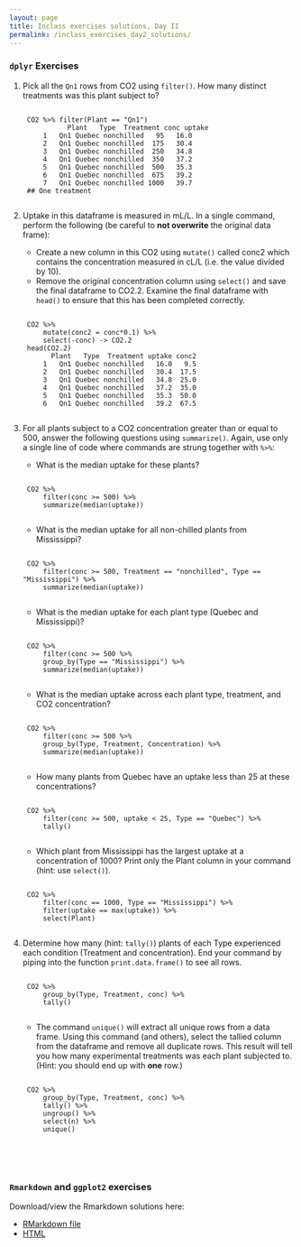 ```yaml
---
layout: page
title: Inclass exercises solutions, Day II
permalink: /inclass_exercises_day2_solutions/
---
```


### `dplyr` Exercises

1. Pick all the `Qn1` rows from CO2 using `filter()`. How many distinct treatments was this plant subject to?
	<pre><code class="language-r">
	CO2 %>% filter(Plant == "Qn1")
			  Plant   Type  Treatment conc uptake
		1   Qn1 Quebec nonchilled   95   16.0
		2   Qn1 Quebec nonchilled  175   30.4
		3   Qn1 Quebec nonchilled  250   34.8
		4   Qn1 Quebec nonchilled  350   37.2
		5   Qn1 Quebec nonchilled  500   35.3
		6   Qn1 Quebec nonchilled  675   39.2
		7   Qn1 Quebec nonchilled 1000   39.7
	## One treatment
	</code></pre>


2. Uptake in this dataframe is measured in mL/L. In a single command, perform the following (be careful to **not overwrite** the original data frame):
	+ Create a new column in this CO2 using `mutate()` called conc2 which contains the concentration measured in cL/L (i.e. the value divided by 10).  
	+ Remove the original concentration column using `select()` and save the final dataframe to CO2.2. Examine the final dataframe with `head()` to ensure that this has been completed correctly.
	
	<pre><code class="language-r">
	CO2 %>% 
		mutate(conc2 = conc*0.1) %>% 
		select(-conc) -> CO2.2
	head(CO2.2)
		  Plant   Type  Treatment uptake conc2
		1   Qn1 Quebec nonchilled   16.0   9.5
		2   Qn1 Quebec nonchilled   30.4  17.5
		3   Qn1 Quebec nonchilled   34.8  25.0
		4   Qn1 Quebec nonchilled   37.2  35.0
		5   Qn1 Quebec nonchilled   35.3  50.0
		6   Qn1 Quebec nonchilled   39.2  67.5
	</code></pre>
	
	
3. For all plants subject to a CO2 concentration greater than or equal to 500, answer the following questions using `summarize()`. Again, use only a single line of code where commands are strung together with `%>%`:
	 + What is the median uptake for these plants?
	 		
	 <pre><code class="language-r">
	CO2 %>% 
		filter(conc >= 500) %>% 
		summarize(median(uptake))
	</code></pre>
			
	 + What is the median uptake for all non-chilled plants from Mississippi?
	 	 		
	 <pre><code class="language-r">
	CO2 %>% 
		filter(conc >= 500, Treatment == "nonchilled", Type == "Mississippi") %>%
		summarize(median(uptake))
	</code></pre>
		
		
	 + What is the median uptake for each plant type (Quebec and Mississippi)?
	 
	 <pre><code class="language-r">
	CO2 %>% 
		filter(conc >= 500 %>% 
		group_by(Type == "Mississippi") %>% 
		summarize(median(uptake))
	</code></pre>
	
	 + What is the median uptake across each plant type, treatment, and CO2 concentration?
	 
	<pre><code class="language-r">
	CO2 %>% 
		filter(conc >= 500 %>% 
		group_by(Type, Treatment, Concentration) %>% 
		summarize(median(uptake))	
	</code></pre>
	
	 + How many plants from Quebec have an uptake less than 25 at these concentrations?
	 
	<pre><code class="language-r">
	CO2 %>% 
		filter(conc >= 500, uptake < 25, Type == "Quebec") %>%
		tally()
	</code></pre>
	
	
	 + Which plant from Mississippi has the largest uptake at a concentration of 1000? Print only the Plant column in your command (hint: use `select()`).

	<pre><code class="language-r">
	CO2 %>% 
		filter(conc == 1000, Type == "Mississippi") %>%
		filter(uptake == max(uptake)) %>% 
		select(Plant)
	</code></pre>

4. Determine how many (hint: `tally()`) plants of each Type experienced each condition (Treatment and concentration). End your command by piping into the function `print.data.frame()` to see all rows. 

	<pre><code class="language-r">
	CO2 %>% 
		group_by(Type, Treatment, conc) %>%
		tally()
	</code></pre>

	+ The command `unique()` will extract all unique rows from a data frame. Using this command (and others), select the tallied column from the dataframe and remove all duplicate rows. This result will tell you how many experimental treatments was each plant subjected to. (Hint: you should end up with **one** row.)

	<pre><code class="language-r">
	CO2 %>% 
		group_by(Type, Treatment, conc) %>%
		tally() %>%
		ungroup() %>%
		select(n) %>%
		unique()
	</code></pre>
	 
	 
<br><br>

### `Rmarkdown` and `ggplot2` exercises

Download/view the Rmarkdown solutions here:

+ [RMarkdown file](./example_rmarkdown_solutions.Rmd)
+ [HTML](./example_rmarkdown_solutions.html)
















